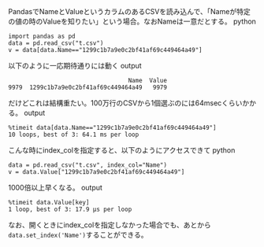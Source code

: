 
PandasでNameとValueというカラムのあるCSVを読み込んで、「Nameが特定の値の時のValueを知りたい」という場合。なおNameは一意だとする。
python

```
import pandas as pd
data = pd.read_csv("t.csv")
v = data[data.Name=="1299c1b7a9e0c2bf41af69c449464a49"]
```


以下のように一応期待通りには動く
output

```
                                  Name  Value
9979  1299c1b7a9e0c2bf41af69c449464a49   9979 
```


だけどこれは結構重たい。100万行のCSVから1個選ぶのには64msecくらいかかる。
output

```
%timeit data[data.Name=="1299c1b7a9e0c2bf41af69c449464a49"]
10 loops, best of 3: 64.1 ms per loop
```


こんな時にindex_colを指定すると、以下のようにアクセスできて
python

```
data = pd.read_csv("t.csv", index_col="Name")
v = data.Value["1299c1b7a9e0c2bf41af69c449464a49"]
```


1000倍以上早くなる。
output

```
%timeit data.Value[key]
1 loop, best of 3: 17.9 µs per loop 
```


なお、開くときにindex_colを指定しなかった場合でも、あとから`data.set_index('Name')`することができる。